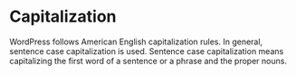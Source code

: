 # Capitalization

WordPress follows American English capitalization rules. In general, sentence case capitalization is used. Sentence case capitalization means capitalizing the first word of a sentence or a phrase and the proper nouns. 
